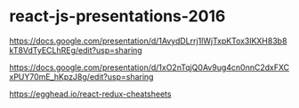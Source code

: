 # react-js-presentations-2016

https://docs.google.com/presentation/d/1AvydDLrrj1lWjTxpKTox3lKXH83b8kT8VdTyECLhREg/edit?usp=sharing

https://docs.google.com/presentation/d/1xO2nTqjQ0Av9ug4cn0nnC2dxFXCxPUY70mE_hKpzJ8g/edit?usp=sharing

https://egghead.io/react-redux-cheatsheets
